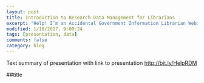 ```yaml
---
layout: post
title: Introduction to Research Data Management for Librarians
excerpt: "Help! I’m an Accidental Government Information Librarian Webinar Series, North Carolina Library Association"
modified: 1/18/2017, 9:00:24
tags: [presentation, data]
comments: false
category: blog
---
```

Text summary of presentation with link to presentation http://bit.ly/HelpRDM

##title

